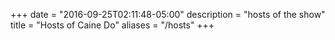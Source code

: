 +++
date = "2016-09-25T02:11:48-05:00"
description = "hosts of the show"
title = "Hosts of Caine Do"
aliases = "/hosts"
+++
